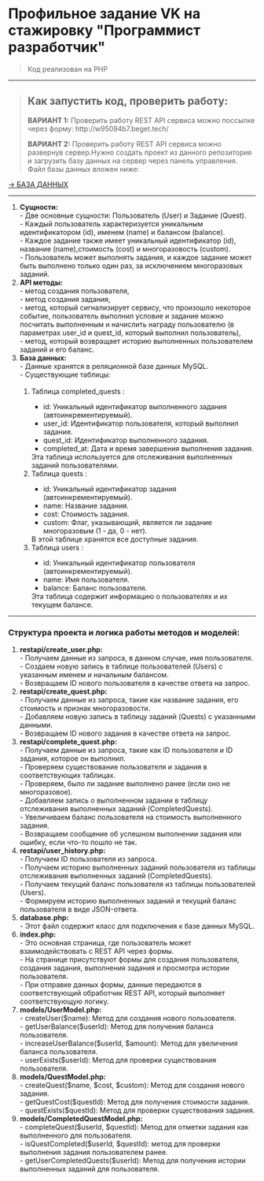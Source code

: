 <h1>
  <strong>
     Профильное задание VK на стажировку "Программист разработчик"
  </strong>
</h1>

>    Код реализован на PHP

---

> <strong><h2>Как запустить код, проверить работу:</h2></strong>
> <p><strong>ВАРИАНТ 1:</strong> Проверить работу REST API сервиса можно поссылке через форму: http://w95094b7.beget.tech/</p>
> <p><strong>ВАРИАНТ 2:</strong> Проверить работу REST API сервиса можно развернув сервер.Нужно создать проект из данного репозитория и загрузить базу данных на сервер через панель управления. Файл базы данных вложен ниже:</p>
[ -> БАЗА ДАННЫХ ](https://github.com/ktsmsnv/vk-internship/blob/1330565b21d912b183af0ed51c0597549dd4e93c/vk_restapi.sql)

---

<ol>
  <li>
    <strong>
       Сущности:
    </strong>
    <br />
     - Две основные сущности: Пользователь (User) и Задание (Quest).
    <br />
     - Каждый пользователь характеризуется уникальным идентификатором (id), именем (name) и балансом (balance).
    <br />
     - Каждое задание также имеет уникальный идентификатор (id), название (name),стоимость (cost) и многоразовость (custom).
    <br />
     - Пользователь может выполнять задания, и каждое задание может быть выполнено только один раз, за исключением многоразовых заданий.
  </li>
  <li>
    <strong>
       API методы:
    </strong>
    <br />
     - метод создания пользователя,
    <br />
     - метод создания задания,
    <br />
     - метод, который сигнализирует сервису, что произошло некоторое событие, пользователь выполнил условие и задание можно посчитать выполненным и начислить награду пользователю (в параметрах user_id и quest_id, который выполнил пользователь),
    <br />
     - метод, который возвращает историю выполненных пользователем заданий и его баланс.
  </li>
  <li>
    <strong>
       База данных:
    </strong>
    <br />
     - Данные хранятся в реляционной базе данных MySQL.
    <br />
     - Существующие таблицы:
    <br><br />
          <ol>
          <li>Таблица completed_quests :</li>
            <ul>
              <li>id: Уникальный идентификатор выполненного задания (автоинкрементируемый).</li>
              <li>user_id: Идентификатор пользователя, который выполнил задание.</li>
              <li>quest_id: Идентификатор выполненного задания.</li>
              <li>completed_at: Дата и время завершения выполнения задания.</li>
             </ul>
              Эта таблица используется для отслеживания выполненных заданий пользователями. 
        <li>Таблица quests :</li>
         <ul>
          <li>id: Уникальный идентификатор задания (автоинкрементируемый).</li>
          <li>name: Название задания.</li>
          <li>cost: Стоимость задания.</li>
          <li>custom: Флаг, указывающий, является ли задание многоразовым (1 - да, 0 - нет).</li>
          </ul>
          В этой таблице хранятся все доступные задания.
          <li>Таблица users :</li>
          <ul>
          <li>id: Уникальный идентификатор пользователя (автоинкрементируемый).</li>
          <li>name: Имя пользователя.</li>
          <li>balance: Баланс пользователя.
          </ul>
          Эта таблица содержит информацию о пользователях и их текущем балансе.
          </ol>
  </li>
</ol>

---

<h3>Структура проекта и логика работы методов и моделей:</h3>
<ol>
  <li>
    <strong>
       restapi/create_user.php:
    </strong>
    <br />
     - Получаем данные из запроса, в данном случае, имя пользователя.
    <br />
     - Создаем новую запись в таблице пользователей (Users) с указанным именем и начальным балансом.
    <br />
     - Возвращаем ID нового пользователя в качестве ответа на запрос.
  </li>
  <li>
    <strong>
       restapi/create_quest.php:
    </strong>
    <br />
     - Получаем данные из запроса, такие как название задания, его стоимость и признак многоразовости.
    <br />
     - Добавляем новую запись в таблицу заданий (Quests) с указанными данными.
    <br />
     - Возвращаем ID нового задания в качестве ответа на запрос.
  </li>
  <li>
    <strong>
       restapi/complete_quest.php:
    </strong>
    <br />
     - Получаем данные из запроса, такие как ID пользователя и ID задания, которое он выполнил.
    <br />
     - Проверяем существование пользователя и задания в соответствующих таблицах.
    <br />
     - Проверяем, было ли задание выполнено ранее (если оно не многоразовое).
    <br />
     - Добавляем запись о выполненном задании в таблицу отслеживания выполненных заданий (CompletedQuests).
    <br />
     - Увеличиваем баланс пользователя на стоимость выполненного задания.
    <br />
     - Возвращаем сообщение об успешном выполнении задания или ошибку, если что-то пошло не так.
  </li>
  <li>
    <strong>
       restapi/user_history.php:
    </strong>
    <br />
     - Получаем ID пользователя из запроса.
    <br />
     - Получаем историю выполненных заданий пользователя из таблицы отслеживания выполненных заданий (CompletedQuests).
    <br />
     - Получаем текущий баланс пользователя из таблицы пользователей (Users).
    <br />
     - Формируем историю выполненных заданий и текущий баланс пользователя в виде JSON-ответа.
  </li>
  <li>
    <strong>
       database.php:
    </strong>
    <br />
     - Этот файл содержит класс для подключения к базе данных MySQL.
  </li>
  <li>
    <strong>
       index.php:
    </strong>
    <br />
     - Это основная страница, где пользователь может взаимодействовать с REST API через формы.
    <br />
     - На странице присутствуют формы для создания пользователя, создания задания, выполнения задания и просмотра истории пользователя.
    <br />
     - При отправке данных формы, данные передаются в соответствующий обработчик REST API, который выполняет соответствующую логику.
  </li>
  <li>
    <strong>
       models/UserModel.php:
    </strong>
    <br />
     - createUser($name): Метод для создания нового пользователя.
    <br />
     - getUserBalance($userId): Метод для получения баланса пользователя.
    <br />
     - increaseUserBalance($userId, $amount): Метод для увеличения баланса пользователя.
    <br />
     - userExists($userId): Метод для проверки существования пользователя.
  </li>
  <li>
    <strong>
       models/QuestModel.php:
    </strong>
    <br />
     - createQuest($name, $cost, $custom): Метод для создания нового задания.
    <br />
     - getQuestCost($questId): Метод для получения стоимости задания.
    <br />
     - questExists($questId): Метод для проверки существования задания.
  </li>
  <li>
    <strong>
       models/CompletedQuestModel.php:
    </strong>
    <br />
     - completeQuest($userId, $questId): Метод для отметки задания как выполненного для пользователя.
    <br />
     - isQuestCompleted($userId, $questId): метод для проверки выполнения задания пользователем ранее.
    <br />
     - getUserCompletedQuests($userId): Метод для получения истории выполненных заданий для пользователя.
  </li>
</ol>
    <br />
